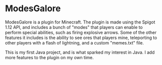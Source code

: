 # ModesGalore

ModesGalore is a plugin for Minecraft. The plugin is made using the Spigot 1.12 API, and includes a bunch of "modes" that players can enable to perform special abilities, such as firing explosive arrows. Some of the other features it includes is the ability to see ores that players mine, teleporting to other players with a flash of lightning, and a custom "memes.txt" file.

This is my first Java project, and is what sparked my interest in Java. I add more features to the plugin on my own time.
